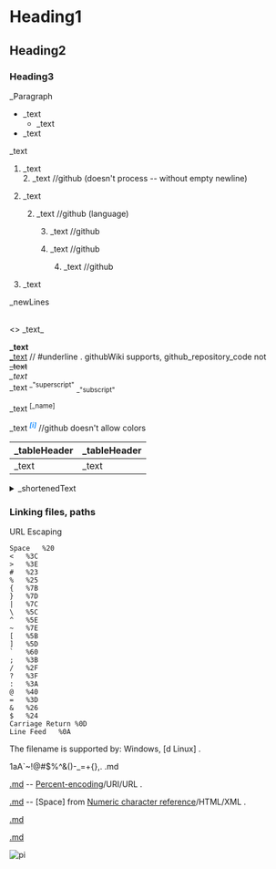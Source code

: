 # Heading1

## Heading2

### Heading3

_Paragraph

* _text
	* _text
* _text

_text
1. _text  
	2. _text		//github (doesn't process -- without empty newline)
5. _text

	2. _text		//github (language)

		3. _text		//github
		3. _text		//github

			4. _text		//github
6. _text

_newLines
<br />
<br />

\<\> \_text\_

**_text**  
<u>_text</u>		// #underline . githubWiki supports, github_repository_code not  
~~_text~~  
*_text*  
\_text <sup>\_"superscript"</sup> <sub>\_"subscript"</sub>  

_text <sup><span
	 title="_text">[_name]</span></sup>

_text <i><sup
	 title="_text" style="color:dodgerBlue;"><b>[i]</b></sup></i>			//github doesn't allow colors

<!--_textOfTheComment>>-->
[comment]: _wordOfTheComment

|_tableHeader   |_tableHeader   |
|---            |---            |
|_text          |_text          |

<details><summary>_shortenedText
</summary>

_text

</details>

### Linking files, paths

URL Escaping
```
Space 	%20
<	%3C
>	%3E
#	%23
%	%25
{	%7B
}	%7D
|	%7C
\	%5C
^	%5E
~	%7E
[	%5B
]	%5D
`	%60
;	%3B
/	%2F
?	%3F
:	%3A
@	%40
=	%3D
&	%26
$	%24
Carriage Return	%0D
Line Feed	%0A
```

The filename is supported by: Windows, [d Linux] .

1aA\`~!@#$%^&()-\_=+{},. .md

[.md](..//..//assets//github_b//1aA`~!@%23$%25%5E&()-_=+{},.%20.md) -- [Percent-encoding](https://en.wikipedia.org/wiki/Percent-encoding)/URI/URL .

[.md](..//..//assets//github_b//1aA`~!@%23$%25%5E&()-_=+{},.&#x20;.md) -- [Space] from [Numeric character reference](https://en.wikipedia.org/wiki/Numeric_character_reference)/HTML/XML .

[.md](../../assets/github_b/1aA`~!@%23$%25%5E&()-_=+{},.&#32;.md)

[.md](..\\..\\assets\\github_b\\add.md)

![pi](..//..//assets//github_b//co_dw_256x256.png)
